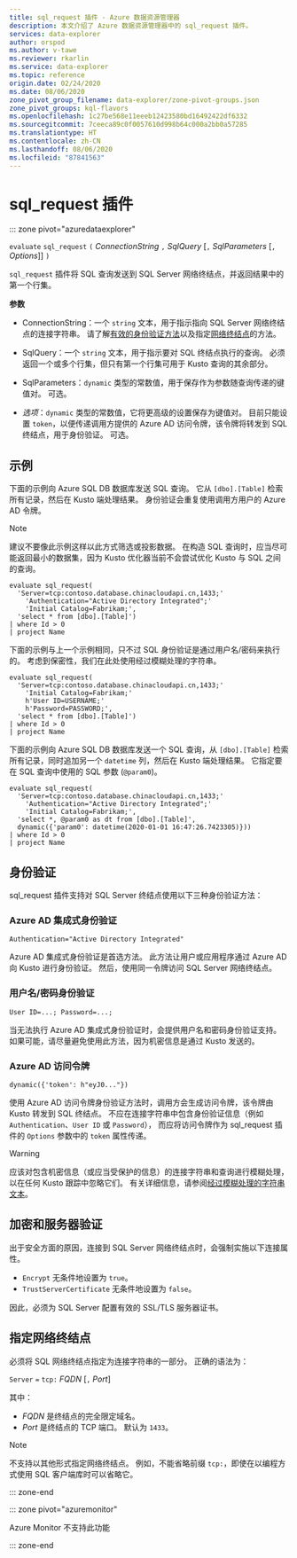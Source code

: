 ```yaml
---
title: sql_request 插件 - Azure 数据资源管理器
description: 本文介绍了 Azure 数据资源管理器中的 sql_request 插件。
services: data-explorer
author: orspod
ms.author: v-tawe
ms.reviewer: rkarlin
ms.service: data-explorer
ms.topic: reference
origin.date: 02/24/2020
ms.date: 08/06/2020
zone_pivot_group_filename: data-explorer/zone-pivot-groups.json
zone_pivot_groups: kql-flavors
ms.openlocfilehash: 1c27be568e11eeeb12423580bd16492422df6332
ms.sourcegitcommit: 7ceeca89c0f0057610d998b64c000a2bb0a57285
ms.translationtype: HT
ms.contentlocale: zh-CN
ms.lasthandoff: 08/06/2020
ms.locfileid: "87841563"
---
```

# <a name="sql_request-plugin"></a>sql_request 插件

::: zone pivot="azuredataexplorer"

  `evaluate` `sql_request` `(` *ConnectionString* `,` *SqlQuery* [`,` *SqlParameters* [`,` *Options*]] `)`

`sql_request` 插件将 SQL 查询发送到 SQL Server 网络终结点，并返回结果中的第一个行集。

**参数**

* ConnectionString：一个 `string` 文本，用于指示指向 SQL Server 网络终结点的连接字符串。 请了解[有效的身份验证方法](#authentication)以及指定[网络终结点](#specify-the-network-endpoint)的方法。

* SqlQuery：一个 `string` 文本，用于指示要对 SQL 终结点执行的查询。 必须返回一个或多个行集，但只有第一个行集可用于 Kusto 查询的其余部分。

* SqlParameters：`dynamic` 类型的常数值，用于保存作为参数随查询传递的键值对。 可选。
  
* *选项*：`dynamic` 类型的常数值，它将更高级的设置保存为键值对。 目前只能设置 `token`，以便传递调用方提供的 Azure AD 访问令牌，该令牌将转发到 SQL 终结点，用于身份验证。 可选。

## <a name="examples"></a>示例

下面的示例向 Azure SQL DB 数据库发送 SQL 查询。 它从 `[dbo].[Table]` 检索所有记录，然后在 Kusto 端处理结果。 身份验证会重复使用调用方用户的 Azure AD 令牌。 

> [!NOTE]
> 建议不要像此示例这样以此方式筛选或投影数据。 在构造 SQL 查询时，应当尽可能返回最小的数据集，因为 Kusto 优化器当前不会尝试优化 Kusto 与 SQL 之间的查询。

```kusto
evaluate sql_request(
  'Server=tcp:contoso.database.chinacloudapi.cn,1433;'
    'Authentication="Active Directory Integrated";'
    'Initial Catalog=Fabrikam;',
  'select * from [dbo].[Table]')
| where Id > 0
| project Name
```

下面的示例与上一个示例相同，只不过 SQL 身份验证是通过用户名/密码来执行的。 考虑到保密性，我们在此处使用经过模糊处理的字符串。

```kusto
evaluate sql_request(
  'Server=tcp:contoso.database.chinacloudapi.cn,1433;'
    'Initial Catalog=Fabrikam;'
    h'User ID=USERNAME;'
    h'Password=PASSWORD;',
  'select * from [dbo].[Table]')
| where Id > 0
| project Name
```

下面的示例向 Azure SQL DB 数据库发送一个 SQL 查询，从 `[dbo].[Table]` 检索所有记录，同时追加另一个 `datetime` 列，然后在 Kusto 端处理结果。
它指定要在 SQL 查询中使用的 SQL 参数 (`@param0`)。

```kusto
evaluate sql_request(
  'Server=tcp:contoso.database.chinacloudapi.cn,1433;'
    'Authentication="Active Directory Integrated";'
    'Initial Catalog=Fabrikam;',
  'select *, @param0 as dt from [dbo].[Table]',
  dynamic({'param0': datetime(2020-01-01 16:47:26.7423305)}))
| where Id > 0
| project Name
```

## <a name="authentication"></a>身份验证

sql_request 插件支持对 SQL Server 终结点使用以下三种身份验证方法：

### <a name="azure-ad-integrated-authentication"></a>Azure AD 集成式身份验证 

`Authentication="Active Directory Integrated"`

  Azure AD 集成式身份验证是首选方法。 此方法让用户或应用程序通过 Azure AD 向 Kusto 进行身份验证。 然后，使用同一令牌访问 SQL Server 网络终结点。

### <a name="usernamepassword-authentication"></a>用户名/密码身份验证

`User ID=...; Password=...;`

  当无法执行 Azure AD 集成式身份验证时，会提供用户名和密码身份验证支持。 如果可能，请尽量避免使用此方法，因为机密信息是通过 Kusto 发送的。

### <a name="azure-ad-access-token"></a>Azure AD 访问令牌

`dynamic({'token': h"eyJ0..."})`

   使用 Azure AD 访问令牌身份验证方法时，调用方会生成访问令牌，该令牌由 Kusto 转发到 SQL 终结点。 不应在连接字符串中包含身份验证信息（例如 `Authentication`、`User ID` 或 `Password`）， 而应将访问令牌作为 sql_request 插件的 `Options` 参数中的 `token` 属性传递。
     
> [!WARNING]
> 应该对包含机密信息（或应当受保护的信息）的连接字符串和查询进行模糊处理，以在任何 Kusto 跟踪中忽略它们。
> 有关详细信息，请参阅[经过模糊处理的字符串文本](scalar-data-types/string.md#obfuscated-string-literals)。

## <a name="encryption-and-server-validation"></a>加密和服务器验证

出于安全方面的原因，连接到 SQL Server 网络终结点时，会强制实施以下连接属性。

* `Encrypt` 无条件地设置为 `true`。
* `TrustServerCertificate` 无条件地设置为 `false`。

因此，必须为 SQL Server 配置有效的 SSL/TLS 服务器证书。

## <a name="specify-the-network-endpoint"></a>指定网络终结点

必须将 SQL 网络终结点指定为连接字符串的一部分。
正确的语法为：

`Server` `=` `tcp:` *FQDN* [`,` *Port*]

其中：

* *FQDN* 是终结点的完全限定域名。
* *Port* 是终结点的 TCP 端口。 默认为 `1433`。

> [!NOTE]
> 不支持以其他形式指定网络终结点。
> 例如，不能省略前缀 `tcp:`，即使在以编程方式使用 SQL 客户端库时可以省略它。

::: zone-end

::: zone pivot="azuremonitor"

Azure Monitor 不支持此功能

::: zone-end
